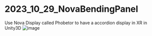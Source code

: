 # 2023_10_29_NovaBendingPanel
Use Nova Display called Phobetor to have a accordion display in XR in Unity3D
![image](https://github.com/EloiStree/2023_10_29_NovaBendingPanel/assets/20149493/08c0f5f2-95c1-43da-9ff1-f9ab2e011bc4)

